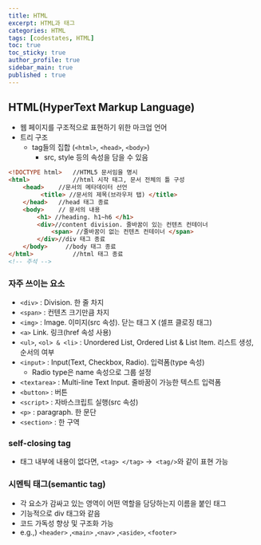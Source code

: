 ```yaml
---
title: HTML
excerpt: HTML과 태그
categories: HTML
tags: [codestates, HTML]
toc: true
toc_sticky: true
author_profile: true
sidebar_main: true
published : true
---
```


## HTML(HyperText Markup Language) 
- 웹 페이지를 구조적으로 표현하기 위한 마크업 언어
- 트리 구조
  - tag들의 집합 (```<html>```, ```<head>```, ```<body>```)
    - src, style 등의 속성을 담을 수 있음

```html
<!DOCTYPE html>   //HTML5 문서임을 명시
<html>            //html 시작 태그, 문서 전체의 틀 구성
	<head>    //문서의 메타데이터 선언
		 <title> //문서의 제목(브라우저 탭) </title>
	</head>   //head 태그 종료
	<body>    // 문서의 내용
		<h1> //heading. h1~h6 </h1>
		<div>//content division. 줄바꿈이 있는 컨텐츠 컨테이너 
			<span> //줄바꿈이 없는 컨텐츠 컨테이너 </span>
		</div>//div 태그 종료
	</body>     //body 태그 종료
</html>           //html 태그 종료
<!-- 주석 -->
```

### 자주 쓰이는 요소
 - ```<div>``` : Division. 한 줄 차지
 - ```<span>``` : 컨텐츠 크기만큼 차지
 - ```<img>``` : Image. 이미지(src 속성). 닫는 태그 X (셀프 클로징 태그)
 - ```<a>``` Link. 링크(href 속성 사용) 
 - ```<ul>```, ```<ol> & <li>``` : Unordered List, Ordered List & List Item. 리스트 생성, 순서의 여부
 - ```<input>``` : Input(Text, Checkbox, Radio). 입력폼(type 속성)
   - Radio type은 name 속성으로 그룹 설정
 - ```<textarea>``` : Multi-line Text Input. 줄바꿈이 가능한 텍스트 입력폼
 - ```<button>``` :  버튼 
 - ```<script>``` : 자바스크립트 실행(src 속성)
 - ```<p>``` : paragraph. 한 문단 
 - ```<section>``` : 한 구역

### self-closing tag
- 태그 내부에 내용이 없다면, ```<tag> </tag>``` ->``` <tag/>```와 같이 표현 가능

### 시멘틱 태그(semantic tag)
- 각 요소가 감싸고 있는 영역이 어떤 역할을 담당하는지 이름을 붙인 태그
- 기능적으로 div 태그와 같음
- 코드 가독성 향상 및 구조화 가능
- e.g.,) ```<header>``` ,```<main>``` ,```<nav>``` ,```<aside>```, ```<footer>```

